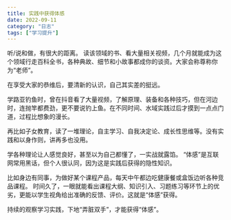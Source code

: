 ```yaml
---
title: 实践中获得体感
date: 2022-09-11
category: "日志"
tags: ["学习提升"]
---
```

听/说和做，有很大的距离。
读该领域的书、看大量相关视频，几个月就能成为这个领域行走百科全书，各种典故、细节和小故事都成你的谈资。大家会称尊称你为“老师”。

在享受大家的恭维后，要清新的认识，自己其实差的挺远。

学路亚钓鱼时，曾在抖音看了大量视频，了解原理、装备和各种技巧，但在河边时，连抛竿都费劲，更不要说钓上鱼。在不同时间、水域实践过后才摸到一点点门道，过程比想象的漫长。

再比如子女教育，读了一堆理论，自主学习、自我决定论、成长性思维等。没有实践和以身作则，讲再多也没用。

学各种理论让人感觉良好，甚至以为自己都懂了，一实战就露馅。
“体感”是互联网常用黑话，但个人很认同，因为这是实践后获得的隐性知识。

比如身边有同事，为做好某个课程产品，每天中午都边吃健康餐或盒饭边听各种竞品课程。
时间久了，一眼就能看出课程大纲、知识引入、习题练习等环节上的优劣，更能以学生视角给出准确的反馈、评价。这就是“体感”获得。

持续的观察学习实践，下地“弄脏双手”，才能获得“体感”。

